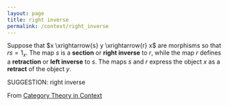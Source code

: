 ```yaml
---
layout: page
title: right inverse
permalink: /context/right_inverse
---
```

 Suppose that $x \xrightarrow{s} y \xrightarrow{r} x$ are morphisms so that $rs = 1_x$. The map $s$ is a **section** or **right inverse** to $r$, while the map $r$ defines a **retraction** or **left inverse** to $s$. The maps $s$ and $r$ express the object $x$ as a **retract** of the object $y$.

SUGGESTION: right inverse

From [Category Theory in Context](https://mathgloss.github.io/MathGloss/context.html)